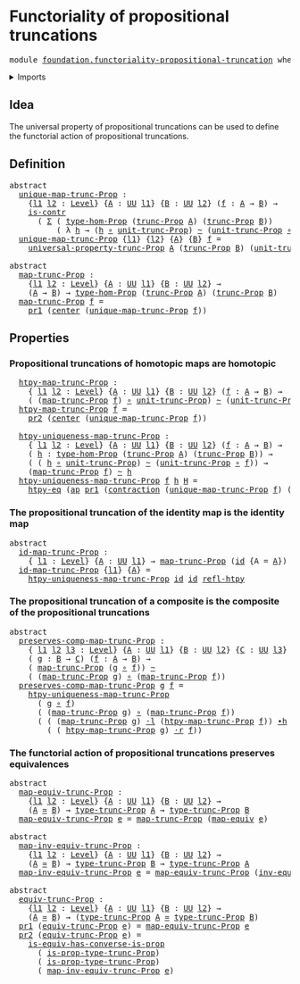 # Functoriality of propositional truncations

<pre class="Agda"><a id="55" class="Keyword">module</a> <a id="62" href="foundation.functoriality-propositional-truncation.html" class="Module">foundation.functoriality-propositional-truncation</a> <a id="112" class="Keyword">where</a>
</pre>
<details><summary>Imports</summary>

<pre class="Agda"><a id="168" class="Keyword">open</a> <a id="173" class="Keyword">import</a> <a id="180" href="foundation.action-on-identifications-functions.html" class="Module">foundation.action-on-identifications-functions</a>
<a id="227" class="Keyword">open</a> <a id="232" class="Keyword">import</a> <a id="239" href="foundation.dependent-pair-types.html" class="Module">foundation.dependent-pair-types</a>
<a id="271" class="Keyword">open</a> <a id="276" class="Keyword">import</a> <a id="283" href="foundation.function-extensionality.html" class="Module">foundation.function-extensionality</a>
<a id="318" class="Keyword">open</a> <a id="323" class="Keyword">import</a> <a id="330" href="foundation.logical-equivalences.html" class="Module">foundation.logical-equivalences</a>
<a id="362" class="Keyword">open</a> <a id="367" class="Keyword">import</a> <a id="374" href="foundation.propositional-truncations.html" class="Module">foundation.propositional-truncations</a>
<a id="411" class="Keyword">open</a> <a id="416" class="Keyword">import</a> <a id="423" href="foundation.universe-levels.html" class="Module">foundation.universe-levels</a>
<a id="450" class="Keyword">open</a> <a id="455" class="Keyword">import</a> <a id="462" href="foundation.whiskering-homotopies-composition.html" class="Module">foundation.whiskering-homotopies-composition</a>

<a id="508" class="Keyword">open</a> <a id="513" class="Keyword">import</a> <a id="520" href="foundation-core.contractible-types.html" class="Module">foundation-core.contractible-types</a>
<a id="555" class="Keyword">open</a> <a id="560" class="Keyword">import</a> <a id="567" href="foundation-core.equivalences.html" class="Module">foundation-core.equivalences</a>
<a id="596" class="Keyword">open</a> <a id="601" class="Keyword">import</a> <a id="608" href="foundation-core.function-types.html" class="Module">foundation-core.function-types</a>
<a id="639" class="Keyword">open</a> <a id="644" class="Keyword">import</a> <a id="651" href="foundation-core.homotopies.html" class="Module">foundation-core.homotopies</a>
<a id="678" class="Keyword">open</a> <a id="683" class="Keyword">import</a> <a id="690" href="foundation-core.propositions.html" class="Module">foundation-core.propositions</a>
</pre>
</details>

## Idea

The universal property of propositional truncations can be used to define the
functorial action of propositional truncations.

## Definition

<pre class="Agda"><a id="895" class="Keyword">abstract</a>
  <a id="unique-map-trunc-Prop"></a><a id="906" href="foundation.functoriality-propositional-truncation.html#906" class="Function">unique-map-trunc-Prop</a> <a id="928" class="Symbol">:</a>
    <a id="934" class="Symbol">{</a><a id="935" href="foundation.functoriality-propositional-truncation.html#935" class="Bound">l1</a> <a id="938" href="foundation.functoriality-propositional-truncation.html#938" class="Bound">l2</a> <a id="941" class="Symbol">:</a> <a id="943" href="Agda.Primitive.html#742" class="Postulate">Level</a><a id="948" class="Symbol">}</a> <a id="950" class="Symbol">{</a><a id="951" href="foundation.functoriality-propositional-truncation.html#951" class="Bound">A</a> <a id="953" class="Symbol">:</a> <a id="955" href="Agda.Primitive.html#388" class="Primitive">UU</a> <a id="958" href="foundation.functoriality-propositional-truncation.html#935" class="Bound">l1</a><a id="960" class="Symbol">}</a> <a id="962" class="Symbol">{</a><a id="963" href="foundation.functoriality-propositional-truncation.html#963" class="Bound">B</a> <a id="965" class="Symbol">:</a> <a id="967" href="Agda.Primitive.html#388" class="Primitive">UU</a> <a id="970" href="foundation.functoriality-propositional-truncation.html#938" class="Bound">l2</a><a id="972" class="Symbol">}</a> <a id="974" class="Symbol">(</a><a id="975" href="foundation.functoriality-propositional-truncation.html#975" class="Bound">f</a> <a id="977" class="Symbol">:</a> <a id="979" href="foundation.functoriality-propositional-truncation.html#951" class="Bound">A</a> <a id="981" class="Symbol">→</a> <a id="983" href="foundation.functoriality-propositional-truncation.html#963" class="Bound">B</a><a id="984" class="Symbol">)</a> <a id="986" class="Symbol">→</a>
    <a id="992" href="foundation-core.contractible-types.html#894" class="Function">is-contr</a>
      <a id="1007" class="Symbol">(</a> <a id="1009" href="foundation.dependent-pair-types.html#583" class="Record">Σ</a> <a id="1011" class="Symbol">(</a> <a id="1013" href="foundation-core.propositions.html#7534" class="Function">type-hom-Prop</a> <a id="1027" class="Symbol">(</a><a id="1028" href="foundation.propositional-truncations.html#1980" class="Function">trunc-Prop</a> <a id="1039" href="foundation.functoriality-propositional-truncation.html#951" class="Bound">A</a><a id="1040" class="Symbol">)</a> <a id="1042" class="Symbol">(</a><a id="1043" href="foundation.propositional-truncations.html#1980" class="Function">trunc-Prop</a> <a id="1054" href="foundation.functoriality-propositional-truncation.html#963" class="Bound">B</a><a id="1055" class="Symbol">))</a>
          <a id="1068" class="Symbol">(</a> <a id="1070" class="Symbol">λ</a> <a id="1072" href="foundation.functoriality-propositional-truncation.html#1072" class="Bound">h</a> <a id="1074" class="Symbol">→</a> <a id="1076" class="Symbol">(</a><a id="1077" href="foundation.functoriality-propositional-truncation.html#1072" class="Bound">h</a> <a id="1079" href="foundation-core.function-types.html#455" class="Function Operator">∘</a> <a id="1081" href="foundation.propositional-truncations.html#1562" class="Function">unit-trunc-Prop</a><a id="1096" class="Symbol">)</a> <a id="1098" href="foundation-core.homotopies.html#2535" class="Function Operator">~</a> <a id="1100" class="Symbol">(</a><a id="1101" href="foundation.propositional-truncations.html#1562" class="Function">unit-trunc-Prop</a> <a id="1117" href="foundation-core.function-types.html#455" class="Function Operator">∘</a> <a id="1119" href="foundation.functoriality-propositional-truncation.html#975" class="Bound">f</a><a id="1120" class="Symbol">)))</a>
  <a id="1126" href="foundation.functoriality-propositional-truncation.html#906" class="Function">unique-map-trunc-Prop</a> <a id="1148" class="Symbol">{</a><a id="1149" href="foundation.functoriality-propositional-truncation.html#1149" class="Bound">l1</a><a id="1151" class="Symbol">}</a> <a id="1153" class="Symbol">{</a><a id="1154" href="foundation.functoriality-propositional-truncation.html#1154" class="Bound">l2</a><a id="1156" class="Symbol">}</a> <a id="1158" class="Symbol">{</a><a id="1159" href="foundation.functoriality-propositional-truncation.html#1159" class="Bound">A</a><a id="1160" class="Symbol">}</a> <a id="1162" class="Symbol">{</a><a id="1163" href="foundation.functoriality-propositional-truncation.html#1163" class="Bound">B</a><a id="1164" class="Symbol">}</a> <a id="1166" href="foundation.functoriality-propositional-truncation.html#1166" class="Bound">f</a> <a id="1168" class="Symbol">=</a>
    <a id="1174" href="foundation.propositional-truncations.html#5057" class="Function">universal-property-trunc-Prop</a> <a id="1204" href="foundation.functoriality-propositional-truncation.html#1159" class="Bound">A</a> <a id="1206" class="Symbol">(</a><a id="1207" href="foundation.propositional-truncations.html#1980" class="Function">trunc-Prop</a> <a id="1218" href="foundation.functoriality-propositional-truncation.html#1163" class="Bound">B</a><a id="1219" class="Symbol">)</a> <a id="1221" class="Symbol">(</a><a id="1222" href="foundation.propositional-truncations.html#1562" class="Function">unit-trunc-Prop</a> <a id="1238" href="foundation-core.function-types.html#455" class="Function Operator">∘</a> <a id="1240" href="foundation.functoriality-propositional-truncation.html#1166" class="Bound">f</a><a id="1241" class="Symbol">)</a>

<a id="1244" class="Keyword">abstract</a>
  <a id="map-trunc-Prop"></a><a id="1255" href="foundation.functoriality-propositional-truncation.html#1255" class="Function">map-trunc-Prop</a> <a id="1270" class="Symbol">:</a>
    <a id="1276" class="Symbol">{</a><a id="1277" href="foundation.functoriality-propositional-truncation.html#1277" class="Bound">l1</a> <a id="1280" href="foundation.functoriality-propositional-truncation.html#1280" class="Bound">l2</a> <a id="1283" class="Symbol">:</a> <a id="1285" href="Agda.Primitive.html#742" class="Postulate">Level</a><a id="1290" class="Symbol">}</a> <a id="1292" class="Symbol">{</a><a id="1293" href="foundation.functoriality-propositional-truncation.html#1293" class="Bound">A</a> <a id="1295" class="Symbol">:</a> <a id="1297" href="Agda.Primitive.html#388" class="Primitive">UU</a> <a id="1300" href="foundation.functoriality-propositional-truncation.html#1277" class="Bound">l1</a><a id="1302" class="Symbol">}</a> <a id="1304" class="Symbol">{</a><a id="1305" href="foundation.functoriality-propositional-truncation.html#1305" class="Bound">B</a> <a id="1307" class="Symbol">:</a> <a id="1309" href="Agda.Primitive.html#388" class="Primitive">UU</a> <a id="1312" href="foundation.functoriality-propositional-truncation.html#1280" class="Bound">l2</a><a id="1314" class="Symbol">}</a> <a id="1316" class="Symbol">→</a>
    <a id="1322" class="Symbol">(</a><a id="1323" href="foundation.functoriality-propositional-truncation.html#1293" class="Bound">A</a> <a id="1325" class="Symbol">→</a> <a id="1327" href="foundation.functoriality-propositional-truncation.html#1305" class="Bound">B</a><a id="1328" class="Symbol">)</a> <a id="1330" class="Symbol">→</a> <a id="1332" href="foundation-core.propositions.html#7534" class="Function">type-hom-Prop</a> <a id="1346" class="Symbol">(</a><a id="1347" href="foundation.propositional-truncations.html#1980" class="Function">trunc-Prop</a> <a id="1358" href="foundation.functoriality-propositional-truncation.html#1293" class="Bound">A</a><a id="1359" class="Symbol">)</a> <a id="1361" class="Symbol">(</a><a id="1362" href="foundation.propositional-truncations.html#1980" class="Function">trunc-Prop</a> <a id="1373" href="foundation.functoriality-propositional-truncation.html#1305" class="Bound">B</a><a id="1374" class="Symbol">)</a>
  <a id="1378" href="foundation.functoriality-propositional-truncation.html#1255" class="Function">map-trunc-Prop</a> <a id="1393" href="foundation.functoriality-propositional-truncation.html#1393" class="Bound">f</a> <a id="1395" class="Symbol">=</a>
    <a id="1401" href="foundation.dependent-pair-types.html#681" class="Field">pr1</a> <a id="1405" class="Symbol">(</a><a id="1406" href="foundation-core.contractible-types.html#986" class="Function">center</a> <a id="1413" class="Symbol">(</a><a id="1414" href="foundation.functoriality-propositional-truncation.html#906" class="Function">unique-map-trunc-Prop</a> <a id="1436" href="foundation.functoriality-propositional-truncation.html#1393" class="Bound">f</a><a id="1437" class="Symbol">))</a>
</pre>
## Properties

### Propositional truncations of homotopic maps are homotopic

<pre class="Agda">  <a id="htpy-map-trunc-Prop"></a><a id="1533" href="foundation.functoriality-propositional-truncation.html#1533" class="Function">htpy-map-trunc-Prop</a> <a id="1553" class="Symbol">:</a>
    <a id="1559" class="Symbol">{</a> <a id="1561" href="foundation.functoriality-propositional-truncation.html#1561" class="Bound">l1</a> <a id="1564" href="foundation.functoriality-propositional-truncation.html#1564" class="Bound">l2</a> <a id="1567" class="Symbol">:</a> <a id="1569" href="Agda.Primitive.html#742" class="Postulate">Level</a><a id="1574" class="Symbol">}</a> <a id="1576" class="Symbol">{</a><a id="1577" href="foundation.functoriality-propositional-truncation.html#1577" class="Bound">A</a> <a id="1579" class="Symbol">:</a> <a id="1581" href="Agda.Primitive.html#388" class="Primitive">UU</a> <a id="1584" href="foundation.functoriality-propositional-truncation.html#1561" class="Bound">l1</a><a id="1586" class="Symbol">}</a> <a id="1588" class="Symbol">{</a><a id="1589" href="foundation.functoriality-propositional-truncation.html#1589" class="Bound">B</a> <a id="1591" class="Symbol">:</a> <a id="1593" href="Agda.Primitive.html#388" class="Primitive">UU</a> <a id="1596" href="foundation.functoriality-propositional-truncation.html#1564" class="Bound">l2</a><a id="1598" class="Symbol">}</a> <a id="1600" class="Symbol">(</a><a id="1601" href="foundation.functoriality-propositional-truncation.html#1601" class="Bound">f</a> <a id="1603" class="Symbol">:</a> <a id="1605" href="foundation.functoriality-propositional-truncation.html#1577" class="Bound">A</a> <a id="1607" class="Symbol">→</a> <a id="1609" href="foundation.functoriality-propositional-truncation.html#1589" class="Bound">B</a><a id="1610" class="Symbol">)</a> <a id="1612" class="Symbol">→</a>
    <a id="1618" class="Symbol">(</a> <a id="1620" class="Symbol">(</a><a id="1621" href="foundation.functoriality-propositional-truncation.html#1255" class="Function">map-trunc-Prop</a> <a id="1636" href="foundation.functoriality-propositional-truncation.html#1601" class="Bound">f</a><a id="1637" class="Symbol">)</a> <a id="1639" href="foundation-core.function-types.html#455" class="Function Operator">∘</a> <a id="1641" href="foundation.propositional-truncations.html#1562" class="Function">unit-trunc-Prop</a><a id="1656" class="Symbol">)</a> <a id="1658" href="foundation-core.homotopies.html#2535" class="Function Operator">~</a> <a id="1660" class="Symbol">(</a><a id="1661" href="foundation.propositional-truncations.html#1562" class="Function">unit-trunc-Prop</a> <a id="1677" href="foundation-core.function-types.html#455" class="Function Operator">∘</a> <a id="1679" href="foundation.functoriality-propositional-truncation.html#1601" class="Bound">f</a><a id="1680" class="Symbol">)</a>
  <a id="1684" href="foundation.functoriality-propositional-truncation.html#1533" class="Function">htpy-map-trunc-Prop</a> <a id="1704" href="foundation.functoriality-propositional-truncation.html#1704" class="Bound">f</a> <a id="1706" class="Symbol">=</a>
    <a id="1712" href="foundation.dependent-pair-types.html#693" class="Field">pr2</a> <a id="1716" class="Symbol">(</a><a id="1717" href="foundation-core.contractible-types.html#986" class="Function">center</a> <a id="1724" class="Symbol">(</a><a id="1725" href="foundation.functoriality-propositional-truncation.html#906" class="Function">unique-map-trunc-Prop</a> <a id="1747" href="foundation.functoriality-propositional-truncation.html#1704" class="Bound">f</a><a id="1748" class="Symbol">))</a>

  <a id="htpy-uniqueness-map-trunc-Prop"></a><a id="1754" href="foundation.functoriality-propositional-truncation.html#1754" class="Function">htpy-uniqueness-map-trunc-Prop</a> <a id="1785" class="Symbol">:</a>
    <a id="1791" class="Symbol">{</a> <a id="1793" href="foundation.functoriality-propositional-truncation.html#1793" class="Bound">l1</a> <a id="1796" href="foundation.functoriality-propositional-truncation.html#1796" class="Bound">l2</a> <a id="1799" class="Symbol">:</a> <a id="1801" href="Agda.Primitive.html#742" class="Postulate">Level</a><a id="1806" class="Symbol">}</a> <a id="1808" class="Symbol">{</a><a id="1809" href="foundation.functoriality-propositional-truncation.html#1809" class="Bound">A</a> <a id="1811" class="Symbol">:</a> <a id="1813" href="Agda.Primitive.html#388" class="Primitive">UU</a> <a id="1816" href="foundation.functoriality-propositional-truncation.html#1793" class="Bound">l1</a><a id="1818" class="Symbol">}</a> <a id="1820" class="Symbol">{</a><a id="1821" href="foundation.functoriality-propositional-truncation.html#1821" class="Bound">B</a> <a id="1823" class="Symbol">:</a> <a id="1825" href="Agda.Primitive.html#388" class="Primitive">UU</a> <a id="1828" href="foundation.functoriality-propositional-truncation.html#1796" class="Bound">l2</a><a id="1830" class="Symbol">}</a> <a id="1832" class="Symbol">(</a><a id="1833" href="foundation.functoriality-propositional-truncation.html#1833" class="Bound">f</a> <a id="1835" class="Symbol">:</a> <a id="1837" href="foundation.functoriality-propositional-truncation.html#1809" class="Bound">A</a> <a id="1839" class="Symbol">→</a> <a id="1841" href="foundation.functoriality-propositional-truncation.html#1821" class="Bound">B</a><a id="1842" class="Symbol">)</a> <a id="1844" class="Symbol">→</a>
    <a id="1850" class="Symbol">(</a> <a id="1852" href="foundation.functoriality-propositional-truncation.html#1852" class="Bound">h</a> <a id="1854" class="Symbol">:</a> <a id="1856" href="foundation-core.propositions.html#7534" class="Function">type-hom-Prop</a> <a id="1870" class="Symbol">(</a><a id="1871" href="foundation.propositional-truncations.html#1980" class="Function">trunc-Prop</a> <a id="1882" href="foundation.functoriality-propositional-truncation.html#1809" class="Bound">A</a><a id="1883" class="Symbol">)</a> <a id="1885" class="Symbol">(</a><a id="1886" href="foundation.propositional-truncations.html#1980" class="Function">trunc-Prop</a> <a id="1897" href="foundation.functoriality-propositional-truncation.html#1821" class="Bound">B</a><a id="1898" class="Symbol">))</a> <a id="1901" class="Symbol">→</a>
    <a id="1907" class="Symbol">(</a> <a id="1909" class="Symbol">(</a> <a id="1911" href="foundation.functoriality-propositional-truncation.html#1852" class="Bound">h</a> <a id="1913" href="foundation-core.function-types.html#455" class="Function Operator">∘</a> <a id="1915" href="foundation.propositional-truncations.html#1562" class="Function">unit-trunc-Prop</a><a id="1930" class="Symbol">)</a> <a id="1932" href="foundation-core.homotopies.html#2535" class="Function Operator">~</a> <a id="1934" class="Symbol">(</a><a id="1935" href="foundation.propositional-truncations.html#1562" class="Function">unit-trunc-Prop</a> <a id="1951" href="foundation-core.function-types.html#455" class="Function Operator">∘</a> <a id="1953" href="foundation.functoriality-propositional-truncation.html#1833" class="Bound">f</a><a id="1954" class="Symbol">))</a> <a id="1957" class="Symbol">→</a>
    <a id="1963" class="Symbol">(</a><a id="1964" href="foundation.functoriality-propositional-truncation.html#1255" class="Function">map-trunc-Prop</a> <a id="1979" href="foundation.functoriality-propositional-truncation.html#1833" class="Bound">f</a><a id="1980" class="Symbol">)</a> <a id="1982" href="foundation-core.homotopies.html#2535" class="Function Operator">~</a> <a id="1984" href="foundation.functoriality-propositional-truncation.html#1852" class="Bound">h</a>
  <a id="1988" href="foundation.functoriality-propositional-truncation.html#1754" class="Function">htpy-uniqueness-map-trunc-Prop</a> <a id="2019" href="foundation.functoriality-propositional-truncation.html#2019" class="Bound">f</a> <a id="2021" href="foundation.functoriality-propositional-truncation.html#2021" class="Bound">h</a> <a id="2023" href="foundation.functoriality-propositional-truncation.html#2023" class="Bound">H</a> <a id="2025" class="Symbol">=</a>
    <a id="2031" href="foundation.function-extensionality.html#1896" class="Function">htpy-eq</a> <a id="2039" class="Symbol">(</a><a id="2040" href="foundation.action-on-identifications-functions.html#730" class="Function">ap</a> <a id="2043" href="foundation.dependent-pair-types.html#681" class="Field">pr1</a> <a id="2047" class="Symbol">(</a><a id="2048" href="foundation-core.contractible-types.html#1324" class="Function">contraction</a> <a id="2060" class="Symbol">(</a><a id="2061" href="foundation.functoriality-propositional-truncation.html#906" class="Function">unique-map-trunc-Prop</a> <a id="2083" href="foundation.functoriality-propositional-truncation.html#2019" class="Bound">f</a><a id="2084" class="Symbol">)</a> <a id="2086" class="Symbol">(</a><a id="2087" href="foundation.dependent-pair-types.html#664" class="InductiveConstructor">pair</a> <a id="2092" href="foundation.functoriality-propositional-truncation.html#2021" class="Bound">h</a> <a id="2094" href="foundation.functoriality-propositional-truncation.html#2023" class="Bound">H</a><a id="2095" class="Symbol">)))</a>
</pre>
### The propositional truncation of the identity map is the identity map

<pre class="Agda"><a id="2186" class="Keyword">abstract</a>
  <a id="id-map-trunc-Prop"></a><a id="2197" href="foundation.functoriality-propositional-truncation.html#2197" class="Function">id-map-trunc-Prop</a> <a id="2215" class="Symbol">:</a>
    <a id="2221" class="Symbol">{</a> <a id="2223" href="foundation.functoriality-propositional-truncation.html#2223" class="Bound">l1</a> <a id="2226" class="Symbol">:</a> <a id="2228" href="Agda.Primitive.html#742" class="Postulate">Level</a><a id="2233" class="Symbol">}</a> <a id="2235" class="Symbol">{</a><a id="2236" href="foundation.functoriality-propositional-truncation.html#2236" class="Bound">A</a> <a id="2238" class="Symbol">:</a> <a id="2240" href="Agda.Primitive.html#388" class="Primitive">UU</a> <a id="2243" href="foundation.functoriality-propositional-truncation.html#2223" class="Bound">l1</a><a id="2245" class="Symbol">}</a> <a id="2247" class="Symbol">→</a> <a id="2249" href="foundation.functoriality-propositional-truncation.html#1255" class="Function">map-trunc-Prop</a> <a id="2264" class="Symbol">(</a><a id="2265" href="foundation-core.function-types.html#307" class="Function">id</a> <a id="2268" class="Symbol">{</a><a id="2269" class="Argument">A</a> <a id="2271" class="Symbol">=</a> <a id="2273" href="foundation.functoriality-propositional-truncation.html#2236" class="Bound">A</a><a id="2274" class="Symbol">})</a> <a id="2277" href="foundation-core.homotopies.html#2535" class="Function Operator">~</a> <a id="2279" href="foundation-core.function-types.html#307" class="Function">id</a>
  <a id="2284" href="foundation.functoriality-propositional-truncation.html#2197" class="Function">id-map-trunc-Prop</a> <a id="2302" class="Symbol">{</a><a id="2303" href="foundation.functoriality-propositional-truncation.html#2303" class="Bound">l1</a><a id="2305" class="Symbol">}</a> <a id="2307" class="Symbol">{</a><a id="2308" href="foundation.functoriality-propositional-truncation.html#2308" class="Bound">A</a><a id="2309" class="Symbol">}</a> <a id="2311" class="Symbol">=</a>
    <a id="2317" href="foundation.functoriality-propositional-truncation.html#1754" class="Function">htpy-uniqueness-map-trunc-Prop</a> <a id="2348" href="foundation-core.function-types.html#307" class="Function">id</a> <a id="2351" href="foundation-core.function-types.html#307" class="Function">id</a> <a id="2354" href="foundation-core.homotopies.html#2724" class="Function">refl-htpy</a>
</pre>
### The propositional truncation of a composite is the composite of the propositional truncations

<pre class="Agda"><a id="2476" class="Keyword">abstract</a>
  <a id="preserves-comp-map-trunc-Prop"></a><a id="2487" href="foundation.functoriality-propositional-truncation.html#2487" class="Function">preserves-comp-map-trunc-Prop</a> <a id="2517" class="Symbol">:</a>
    <a id="2523" class="Symbol">{</a> <a id="2525" href="foundation.functoriality-propositional-truncation.html#2525" class="Bound">l1</a> <a id="2528" href="foundation.functoriality-propositional-truncation.html#2528" class="Bound">l2</a> <a id="2531" href="foundation.functoriality-propositional-truncation.html#2531" class="Bound">l3</a> <a id="2534" class="Symbol">:</a> <a id="2536" href="Agda.Primitive.html#742" class="Postulate">Level</a><a id="2541" class="Symbol">}</a> <a id="2543" class="Symbol">{</a><a id="2544" href="foundation.functoriality-propositional-truncation.html#2544" class="Bound">A</a> <a id="2546" class="Symbol">:</a> <a id="2548" href="Agda.Primitive.html#388" class="Primitive">UU</a> <a id="2551" href="foundation.functoriality-propositional-truncation.html#2525" class="Bound">l1</a><a id="2553" class="Symbol">}</a> <a id="2555" class="Symbol">{</a><a id="2556" href="foundation.functoriality-propositional-truncation.html#2556" class="Bound">B</a> <a id="2558" class="Symbol">:</a> <a id="2560" href="Agda.Primitive.html#388" class="Primitive">UU</a> <a id="2563" href="foundation.functoriality-propositional-truncation.html#2528" class="Bound">l2</a><a id="2565" class="Symbol">}</a> <a id="2567" class="Symbol">{</a><a id="2568" href="foundation.functoriality-propositional-truncation.html#2568" class="Bound">C</a> <a id="2570" class="Symbol">:</a> <a id="2572" href="Agda.Primitive.html#388" class="Primitive">UU</a> <a id="2575" href="foundation.functoriality-propositional-truncation.html#2531" class="Bound">l3</a><a id="2577" class="Symbol">}</a>
    <a id="2583" class="Symbol">(</a> <a id="2585" href="foundation.functoriality-propositional-truncation.html#2585" class="Bound">g</a> <a id="2587" class="Symbol">:</a> <a id="2589" href="foundation.functoriality-propositional-truncation.html#2556" class="Bound">B</a> <a id="2591" class="Symbol">→</a> <a id="2593" href="foundation.functoriality-propositional-truncation.html#2568" class="Bound">C</a><a id="2594" class="Symbol">)</a> <a id="2596" class="Symbol">(</a><a id="2597" href="foundation.functoriality-propositional-truncation.html#2597" class="Bound">f</a> <a id="2599" class="Symbol">:</a> <a id="2601" href="foundation.functoriality-propositional-truncation.html#2544" class="Bound">A</a> <a id="2603" class="Symbol">→</a> <a id="2605" href="foundation.functoriality-propositional-truncation.html#2556" class="Bound">B</a><a id="2606" class="Symbol">)</a> <a id="2608" class="Symbol">→</a>
    <a id="2614" class="Symbol">(</a> <a id="2616" href="foundation.functoriality-propositional-truncation.html#1255" class="Function">map-trunc-Prop</a> <a id="2631" class="Symbol">(</a><a id="2632" href="foundation.functoriality-propositional-truncation.html#2585" class="Bound">g</a> <a id="2634" href="foundation-core.function-types.html#455" class="Function Operator">∘</a> <a id="2636" href="foundation.functoriality-propositional-truncation.html#2597" class="Bound">f</a><a id="2637" class="Symbol">))</a> <a id="2640" href="foundation-core.homotopies.html#2535" class="Function Operator">~</a>
    <a id="2646" class="Symbol">(</a> <a id="2648" class="Symbol">(</a><a id="2649" href="foundation.functoriality-propositional-truncation.html#1255" class="Function">map-trunc-Prop</a> <a id="2664" href="foundation.functoriality-propositional-truncation.html#2585" class="Bound">g</a><a id="2665" class="Symbol">)</a> <a id="2667" href="foundation-core.function-types.html#455" class="Function Operator">∘</a> <a id="2669" class="Symbol">(</a><a id="2670" href="foundation.functoriality-propositional-truncation.html#1255" class="Function">map-trunc-Prop</a> <a id="2685" href="foundation.functoriality-propositional-truncation.html#2597" class="Bound">f</a><a id="2686" class="Symbol">))</a>
  <a id="2691" href="foundation.functoriality-propositional-truncation.html#2487" class="Function">preserves-comp-map-trunc-Prop</a> <a id="2721" href="foundation.functoriality-propositional-truncation.html#2721" class="Bound">g</a> <a id="2723" href="foundation.functoriality-propositional-truncation.html#2723" class="Bound">f</a> <a id="2725" class="Symbol">=</a>
    <a id="2731" href="foundation.functoriality-propositional-truncation.html#1754" class="Function">htpy-uniqueness-map-trunc-Prop</a>
      <a id="2768" class="Symbol">(</a> <a id="2770" href="foundation.functoriality-propositional-truncation.html#2721" class="Bound">g</a> <a id="2772" href="foundation-core.function-types.html#455" class="Function Operator">∘</a> <a id="2774" href="foundation.functoriality-propositional-truncation.html#2723" class="Bound">f</a><a id="2775" class="Symbol">)</a>
      <a id="2783" class="Symbol">(</a> <a id="2785" class="Symbol">(</a><a id="2786" href="foundation.functoriality-propositional-truncation.html#1255" class="Function">map-trunc-Prop</a> <a id="2801" href="foundation.functoriality-propositional-truncation.html#2721" class="Bound">g</a><a id="2802" class="Symbol">)</a> <a id="2804" href="foundation-core.function-types.html#455" class="Function Operator">∘</a> <a id="2806" class="Symbol">(</a><a id="2807" href="foundation.functoriality-propositional-truncation.html#1255" class="Function">map-trunc-Prop</a> <a id="2822" href="foundation.functoriality-propositional-truncation.html#2723" class="Bound">f</a><a id="2823" class="Symbol">))</a>
      <a id="2832" class="Symbol">(</a> <a id="2834" class="Symbol">(</a> <a id="2836" class="Symbol">(</a><a id="2837" href="foundation.functoriality-propositional-truncation.html#1255" class="Function">map-trunc-Prop</a> <a id="2852" href="foundation.functoriality-propositional-truncation.html#2721" class="Bound">g</a><a id="2853" class="Symbol">)</a> <a id="2855" href="foundation.whiskering-homotopies-composition.html#2364" class="Function Operator">·l</a> <a id="2858" class="Symbol">(</a><a id="2859" href="foundation.functoriality-propositional-truncation.html#1533" class="Function">htpy-map-trunc-Prop</a> <a id="2879" href="foundation.functoriality-propositional-truncation.html#2723" class="Bound">f</a><a id="2880" class="Symbol">))</a> <a id="2883" href="foundation-core.homotopies.html#3099" class="Function Operator">∙h</a>
        <a id="2894" class="Symbol">(</a> <a id="2896" class="Symbol">(</a> <a id="2898" href="foundation.functoriality-propositional-truncation.html#1533" class="Function">htpy-map-trunc-Prop</a> <a id="2918" href="foundation.functoriality-propositional-truncation.html#2721" class="Bound">g</a><a id="2919" class="Symbol">)</a> <a id="2921" href="foundation.whiskering-homotopies-composition.html#2725" class="Function Operator">·r</a> <a id="2924" href="foundation.functoriality-propositional-truncation.html#2723" class="Bound">f</a><a id="2925" class="Symbol">))</a>
</pre>
### The functorial action of propositional truncations preserves equivalences

<pre class="Agda"><a id="3020" class="Keyword">abstract</a>
  <a id="map-equiv-trunc-Prop"></a><a id="3031" href="foundation.functoriality-propositional-truncation.html#3031" class="Function">map-equiv-trunc-Prop</a> <a id="3052" class="Symbol">:</a>
    <a id="3058" class="Symbol">{</a><a id="3059" href="foundation.functoriality-propositional-truncation.html#3059" class="Bound">l1</a> <a id="3062" href="foundation.functoriality-propositional-truncation.html#3062" class="Bound">l2</a> <a id="3065" class="Symbol">:</a> <a id="3067" href="Agda.Primitive.html#742" class="Postulate">Level</a><a id="3072" class="Symbol">}</a> <a id="3074" class="Symbol">{</a><a id="3075" href="foundation.functoriality-propositional-truncation.html#3075" class="Bound">A</a> <a id="3077" class="Symbol">:</a> <a id="3079" href="Agda.Primitive.html#388" class="Primitive">UU</a> <a id="3082" href="foundation.functoriality-propositional-truncation.html#3059" class="Bound">l1</a><a id="3084" class="Symbol">}</a> <a id="3086" class="Symbol">{</a><a id="3087" href="foundation.functoriality-propositional-truncation.html#3087" class="Bound">B</a> <a id="3089" class="Symbol">:</a> <a id="3091" href="Agda.Primitive.html#388" class="Primitive">UU</a> <a id="3094" href="foundation.functoriality-propositional-truncation.html#3062" class="Bound">l2</a><a id="3096" class="Symbol">}</a> <a id="3098" class="Symbol">→</a>
    <a id="3104" class="Symbol">(</a><a id="3105" href="foundation.functoriality-propositional-truncation.html#3075" class="Bound">A</a> <a id="3107" href="foundation-core.equivalences.html#2554" class="Function Operator">≃</a> <a id="3109" href="foundation.functoriality-propositional-truncation.html#3087" class="Bound">B</a><a id="3110" class="Symbol">)</a> <a id="3112" class="Symbol">→</a> <a id="3114" href="foundation.propositional-truncations.html#1478" class="Function">type-trunc-Prop</a> <a id="3130" href="foundation.functoriality-propositional-truncation.html#3075" class="Bound">A</a> <a id="3132" class="Symbol">→</a> <a id="3134" href="foundation.propositional-truncations.html#1478" class="Function">type-trunc-Prop</a> <a id="3150" href="foundation.functoriality-propositional-truncation.html#3087" class="Bound">B</a>
  <a id="3154" href="foundation.functoriality-propositional-truncation.html#3031" class="Function">map-equiv-trunc-Prop</a> <a id="3175" href="foundation.functoriality-propositional-truncation.html#3175" class="Bound">e</a> <a id="3177" class="Symbol">=</a> <a id="3179" href="foundation.functoriality-propositional-truncation.html#1255" class="Function">map-trunc-Prop</a> <a id="3194" class="Symbol">(</a><a id="3195" href="foundation-core.equivalences.html#2754" class="Function">map-equiv</a> <a id="3205" href="foundation.functoriality-propositional-truncation.html#3175" class="Bound">e</a><a id="3206" class="Symbol">)</a>

<a id="3209" class="Keyword">abstract</a>
  <a id="map-inv-equiv-trunc-Prop"></a><a id="3220" href="foundation.functoriality-propositional-truncation.html#3220" class="Function">map-inv-equiv-trunc-Prop</a> <a id="3245" class="Symbol">:</a>
    <a id="3251" class="Symbol">{</a><a id="3252" href="foundation.functoriality-propositional-truncation.html#3252" class="Bound">l1</a> <a id="3255" href="foundation.functoriality-propositional-truncation.html#3255" class="Bound">l2</a> <a id="3258" class="Symbol">:</a> <a id="3260" href="Agda.Primitive.html#742" class="Postulate">Level</a><a id="3265" class="Symbol">}</a> <a id="3267" class="Symbol">{</a><a id="3268" href="foundation.functoriality-propositional-truncation.html#3268" class="Bound">A</a> <a id="3270" class="Symbol">:</a> <a id="3272" href="Agda.Primitive.html#388" class="Primitive">UU</a> <a id="3275" href="foundation.functoriality-propositional-truncation.html#3252" class="Bound">l1</a><a id="3277" class="Symbol">}</a> <a id="3279" class="Symbol">{</a><a id="3280" href="foundation.functoriality-propositional-truncation.html#3280" class="Bound">B</a> <a id="3282" class="Symbol">:</a> <a id="3284" href="Agda.Primitive.html#388" class="Primitive">UU</a> <a id="3287" href="foundation.functoriality-propositional-truncation.html#3255" class="Bound">l2</a><a id="3289" class="Symbol">}</a> <a id="3291" class="Symbol">→</a>
    <a id="3297" class="Symbol">(</a><a id="3298" href="foundation.functoriality-propositional-truncation.html#3268" class="Bound">A</a> <a id="3300" href="foundation-core.equivalences.html#2554" class="Function Operator">≃</a> <a id="3302" href="foundation.functoriality-propositional-truncation.html#3280" class="Bound">B</a><a id="3303" class="Symbol">)</a> <a id="3305" class="Symbol">→</a> <a id="3307" href="foundation.propositional-truncations.html#1478" class="Function">type-trunc-Prop</a> <a id="3323" href="foundation.functoriality-propositional-truncation.html#3280" class="Bound">B</a> <a id="3325" class="Symbol">→</a> <a id="3327" href="foundation.propositional-truncations.html#1478" class="Function">type-trunc-Prop</a> <a id="3343" href="foundation.functoriality-propositional-truncation.html#3268" class="Bound">A</a>
  <a id="3347" href="foundation.functoriality-propositional-truncation.html#3220" class="Function">map-inv-equiv-trunc-Prop</a> <a id="3372" href="foundation.functoriality-propositional-truncation.html#3372" class="Bound">e</a> <a id="3374" class="Symbol">=</a> <a id="3376" href="foundation.functoriality-propositional-truncation.html#3031" class="Function">map-equiv-trunc-Prop</a> <a id="3397" class="Symbol">(</a><a id="3398" href="foundation-core.equivalences.html#8859" class="Function">inv-equiv</a> <a id="3408" href="foundation.functoriality-propositional-truncation.html#3372" class="Bound">e</a><a id="3409" class="Symbol">)</a>

<a id="3412" class="Keyword">abstract</a>
  <a id="equiv-trunc-Prop"></a><a id="3423" href="foundation.functoriality-propositional-truncation.html#3423" class="Function">equiv-trunc-Prop</a> <a id="3440" class="Symbol">:</a>
    <a id="3446" class="Symbol">{</a><a id="3447" href="foundation.functoriality-propositional-truncation.html#3447" class="Bound">l1</a> <a id="3450" href="foundation.functoriality-propositional-truncation.html#3450" class="Bound">l2</a> <a id="3453" class="Symbol">:</a> <a id="3455" href="Agda.Primitive.html#742" class="Postulate">Level</a><a id="3460" class="Symbol">}</a> <a id="3462" class="Symbol">{</a><a id="3463" href="foundation.functoriality-propositional-truncation.html#3463" class="Bound">A</a> <a id="3465" class="Symbol">:</a> <a id="3467" href="Agda.Primitive.html#388" class="Primitive">UU</a> <a id="3470" href="foundation.functoriality-propositional-truncation.html#3447" class="Bound">l1</a><a id="3472" class="Symbol">}</a> <a id="3474" class="Symbol">{</a><a id="3475" href="foundation.functoriality-propositional-truncation.html#3475" class="Bound">B</a> <a id="3477" class="Symbol">:</a> <a id="3479" href="Agda.Primitive.html#388" class="Primitive">UU</a> <a id="3482" href="foundation.functoriality-propositional-truncation.html#3450" class="Bound">l2</a><a id="3484" class="Symbol">}</a> <a id="3486" class="Symbol">→</a>
    <a id="3492" class="Symbol">(</a><a id="3493" href="foundation.functoriality-propositional-truncation.html#3463" class="Bound">A</a> <a id="3495" href="foundation-core.equivalences.html#2554" class="Function Operator">≃</a> <a id="3497" href="foundation.functoriality-propositional-truncation.html#3475" class="Bound">B</a><a id="3498" class="Symbol">)</a> <a id="3500" class="Symbol">→</a> <a id="3502" class="Symbol">(</a><a id="3503" href="foundation.propositional-truncations.html#1478" class="Function">type-trunc-Prop</a> <a id="3519" href="foundation.functoriality-propositional-truncation.html#3463" class="Bound">A</a> <a id="3521" href="foundation-core.equivalences.html#2554" class="Function Operator">≃</a> <a id="3523" href="foundation.propositional-truncations.html#1478" class="Function">type-trunc-Prop</a> <a id="3539" href="foundation.functoriality-propositional-truncation.html#3475" class="Bound">B</a><a id="3540" class="Symbol">)</a>
  <a id="3544" href="foundation.dependent-pair-types.html#681" class="Field">pr1</a> <a id="3548" class="Symbol">(</a><a id="3549" href="foundation.functoriality-propositional-truncation.html#3423" class="Function">equiv-trunc-Prop</a> <a id="3566" href="foundation.functoriality-propositional-truncation.html#3566" class="Bound">e</a><a id="3567" class="Symbol">)</a> <a id="3569" class="Symbol">=</a> <a id="3571" href="foundation.functoriality-propositional-truncation.html#3031" class="Function">map-equiv-trunc-Prop</a> <a id="3592" href="foundation.functoriality-propositional-truncation.html#3566" class="Bound">e</a>
  <a id="3596" href="foundation.dependent-pair-types.html#693" class="Field">pr2</a> <a id="3600" class="Symbol">(</a><a id="3601" href="foundation.functoriality-propositional-truncation.html#3423" class="Function">equiv-trunc-Prop</a> <a id="3618" href="foundation.functoriality-propositional-truncation.html#3618" class="Bound">e</a><a id="3619" class="Symbol">)</a> <a id="3621" class="Symbol">=</a>
    <a id="3627" href="foundation.logical-equivalences.html#4351" class="Function">is-equiv-has-converse-is-prop</a>
      <a id="3663" class="Symbol">(</a> <a id="3665" href="foundation.propositional-truncations.html#1657" class="Function">is-prop-type-trunc-Prop</a><a id="3688" class="Symbol">)</a>
      <a id="3696" class="Symbol">(</a> <a id="3698" href="foundation.propositional-truncations.html#1657" class="Function">is-prop-type-trunc-Prop</a><a id="3721" class="Symbol">)</a>
      <a id="3729" class="Symbol">(</a> <a id="3731" href="foundation.functoriality-propositional-truncation.html#3220" class="Function">map-inv-equiv-trunc-Prop</a> <a id="3756" href="foundation.functoriality-propositional-truncation.html#3618" class="Bound">e</a><a id="3757" class="Symbol">)</a>
</pre>